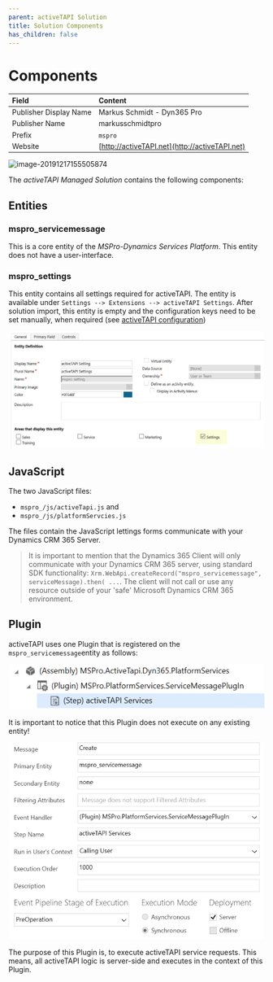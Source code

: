 ```yaml
---
parent: activeTAPI Solution
title: Solution Components
has_children: false
---
```


# Components

| Field | Content |
| :--- | :--- |
| Publisher Display Name | Markus Schmidt - Dyn365 Pro |
| Publisher Name | markusschmidtpro |
| Prefix | `mspro` |
| Website | [http://activeTAPI.net](http://activeTAPI.net) |

![image-20191217155505874](../../../.gitbook/assets/image-20191217155505874%20%281%29.png)

The _activeTAPI Managed Solution_ contains the following components:

## Entities

### mspro\_servicemessage

This is a core entity of the _MSPro-Dynamics Services Platform_. This entity does not have a user-interface.

### mspro\_settings

This entity contains all settings required for activeTAPI. The entity is available under `Settings --> Extensions --> activeTAPI Settings`. After solution import, this entity is empty and the configuration keys need to be set manually, when required \(see [activeTAPI configuration](https://github.com/SchmidteServices/activeTAPI-Dyn365/tree/f5ae9583b31952ca3f3ff42e5b6e11242bfd569d/docs/dyn365/admin/settingEntity.md)\)

![image-20191217151214810](../../../.gitbook/assets/image-20191217151214810%20%281%29.png)

## JavaScript

The two JavaScript files:

* `mspro_/js/activeTapi.js`  and  
* `mspro_/js/platformServcies.js` 

The files contain the JavaScript lettings forms communicate with your Dynamics CRM 365 Server.

> It is important to mention that the Dynamics 365 Client will only communicate with your Dynamics CRM 365 server, using standard SDK functionality: `Xrm.WebApi.createRecord("mspro_servicemessage", serviceMessage).then( ...`. The client will not call or use any resource outside of your 'safe' Microsoft Dynamics CRM 365 environment.

## Plugin

activeTAPI uses one Plugin that is registered on the `mspro_servicemessage`entity as follows:

![image-20191217153539852](../../../.gitbook/assets/image-20191217153539852.png)

It is important to notice that this Plugin does not execute on any existing entity!

![image-20191217153629482](../../../.gitbook/assets/image-20191217153629482%20%281%29.png)

The purpose of this Plugin is, to execute activeTAPI service requests. This means, all activeTAPI logic is server-side and executes in the context of this Plugin.


